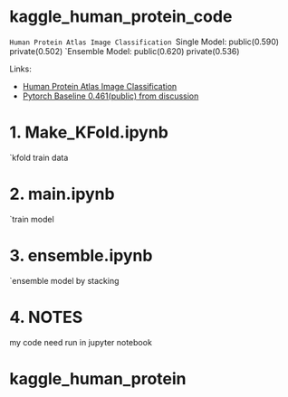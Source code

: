 # kaggle_human_protein_code
`Human Protein Atlas Image Classification
`Single Model: public(0.590) private(0.502)
`Ensemble Model: public(0.620) private(0.536)

Links:
- [Human Protein Atlas Image Classification](https://www.kaggle.com/c/human-protein-atlas-image-classification)
- [Pytorch Baseline 0.461(public) from discussion](https://www.kaggle.com/c/human-protein-atlas-image-classification/discussion/72812)

# 1. Make_KFold.ipynb

`kfold train data

# 2. main.ipynb

`train model

# 3. ensemble.ipynb

`ensemble model by stacking

# 4. NOTES

my code need run in jupyter notebook
# kaggle_human_protein
